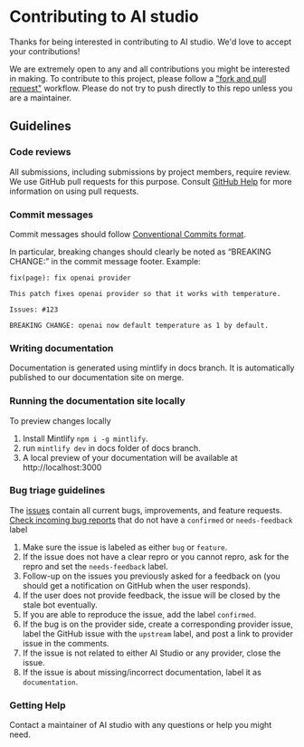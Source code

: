 # Contributing to AI studio

Thanks for being interested in contributing to AI studio. We'd love to accept your contributions!

We are extremely open to any and all contributions you might be interested in making.
To contribute to this project, please follow a ["fork and pull request"](https://docs.github.com/en/get-started/quickstart/contributing-to-projects) workflow. Please do not try to push directly to this repo unless you are a maintainer.

## Guidelines

### Code reviews

All submissions, including submissions by project members, require review. We
use GitHub pull requests for this purpose. Consult
[GitHub Help](https://help.github.com/articles/about-pull-requests/) for more
information on using pull requests.

### Commit messages

Commit messages should follow
[Conventional Commits format](https://www.conventionalcommits.org/en/v1.0.0/#summary).

In particular, breaking changes should clearly be noted as “BREAKING CHANGE:” in
the commit message footer. Example:

```
fix(page): fix openai provider

This patch fixes openai provider so that it works with temperature.

Issues: #123

BREAKING CHANGE: openai now default temperature as 1 by default.
```

### Writing documentation

Documentation is generated using mintlify in docs branch. It is automatically
published to our documentation site on merge.

### Running the documentation site locally

To preview changes locally
1. Install Mintlify `npm i -g mintlify`.
2. run `mintlify dev` in docs folder of docs branch.
3. A local preview of your documentation will be available at http://localhost:3000


### Bug triage guidelines

The [issues](https://github.com/missingstudio/ai/issues) contain all current bugs, improvements, and feature requests. [Check incoming bug reports](https://github.com/missingstudio/ai/issues) that do not have a `confirmed` or `needs-feedback` label

1. Make sure the issue is labeled as either `bug` or `feature`.
2. If the issue does not have a clear repro or you cannot repro, ask for the repro and set the `needs-feedback` label.
3. Follow-up on the issues you previously asked for a feedback on (you should get a notification on GitHub when the user responds).
4. If the user does not provide feedback, the issue will be closed by the stale bot eventually.
5. If you are able to reproduce the issue, add the label `confirmed`.
6. If the bug is on the provider side, create a corresponding provider issue, label the GitHub issue with the `upstream` label, and post a link to provider issue in the comments.
7. If the issue is not related to either AI Studio or any provider, close the issue.
8. If the issue is about missing/incorrect documentation, label it as `documentation`.

### Getting Help

Contact a maintainer of AI studio with any questions or help you might need.